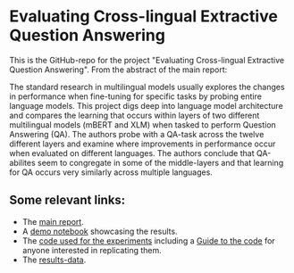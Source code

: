 # Evaluating Cross-lingual Extractive Question Answering

This is the GitHub-repo for the project "Evaluating Cross-lingual Extractive Question Answering". From the abstract of the main report:

The standard research in multilingual models usually explores the changes in performance when fine-tuning for specific tasks by probing entire language models. This project digs deep into language model architecture and compares the learning that occurs within layers of two different multilingual models (mBERT and XLM) when tasked to perform Question Answering (QA). The authors probe with a QA-task across the twelve different layers and examine where improvements in performance occur when evaluated on different languages. The authors conclude that QA-abilites seem to congregate in some of the middle-layers and that learning for QA occurs very similarly across multiple languages.

## Some relevant links: 
- The [main report](https://github.com/jakobwes/QA_layer_freeze/blob/main/report.pdf).
- A [demo notebook](https://github.com/jakobwes/QA_layer_freeze/blob/main/demo_notebook.ipynb) showcasing the results.
- The [code used for the experiments](https://github.com/jakobwes/QA_layer_freeze/tree/main/experiment_code) including a [Guide to the code](https://github.com/jakobwes/QA_layer_freeze/blob/main/experiment_code/Guide%20to%20the%20code.md) for anyone interested in replicating them.
- The [results-data](https://github.com/jakobwes/QA_layer_freeze/tree/main/results).
